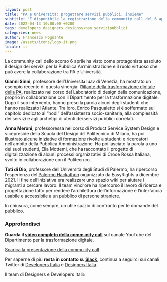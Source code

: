 ```yaml
---
layout: post
title: "PA e Università: progettare servizi pubblici, insieme"
subtitle: "È disponibile la registrazione della community call del 6 aprile. Rivivila con noi"
date: 2022-04-13 10:00:00 +0200
tags: developers designers designsystem servizipubblici
categories: news
author: Francesco Pognante
image: /assets/icons/logo-it.png
locale: it
---
```


La community call dello scorso 6 aprile ha visto come protagonista assoluto il design dei servizi per la Pubblica Amministrazione e il ruolo virtuoso che può avere la collaborazione tra PA e Università.

**Gianni Sinni**, professore dell’Università Iuav di Venezia, ha mostrato un esempio recente di questa sinergia: l’[Atlante della trasformazione digitale della PA](https://designers.italia.it/progetti/atlante-della-trasformazione-digitale/), realizzato nel corso del Laboratorio di design della comunicazione, proprio in collaborazione con il Dipartimento per la trasformazione digitale. Dopo il suo intervento, hanno preso la parola alcuni degli studenti che hanno realizzato l’Atlante. Tra loro, Enrico Pasqualetto si è soffermato sul capitolo dedicato ai “nodi” dell’assistenza socio-sanitaria, alla complessità dei servizi e agli archetipi di utenti dei servizi pubblici correlati.

**Anna Meroni**, professoressa nel corso di Product Service System Design e vicepreside della Scuola del Design del Politecnico di Milano, ha poi illustrato alcune iniziative di formazione rivolte a studenti e ricercatori nell’ambito della Pubblica Amministrazione. Ha poi lasciato la parola a uno dei suoi studenti, Elia Mottemi, che ha raccontato il progetto di digitalizzazione di alcuni processi organizzativi di Croce Rossa Italiana, svolto in collaborazione con il Politecnico.

**Toti di Dio**, professore dell’Università degli Studi di Palermo, ha ripercorso l’esperienza del [Palermo Hackathon](https://www.easyrights.eu/palermo-hackathon-2) organizzato da EasyRights a dicembre 2021. Il fine dell’iniziativa era realizzare uno spazio wiki per aiutare i migranti a cercare lavoro. Il team vincitore ha ripercorso il lavoro di ricerca e progettazione fatto per rendere l’architettura dell’informazione e l’interfaccia usabile e accessibile a un pubblico di persone straniere.

In chiusura, come sempre, un utile spazio di confronto per le domande del pubblico.

### Approfondisci

**Guarda il [video completo della community call](https://www.youtube.com/watch?v=-3cQruMCBPg)** sul canale YouTube del Dipartimento per la trasformazione digitale.

[Scarica la presentazione della community call](/assets/images/posts/2022-04-13/Community_Call_Designers_Italia.pdf).

Per saperne di più **resta in contatto su [Slack](https://slack.developers.italia.it)**, continua a seguirci sui canali Twitter di [Developers Italia](https://twitter.com/developersITA) e [Designers Italia](https://twitter.com/DesignersITA).

Il team di Designers e Developers Italia
